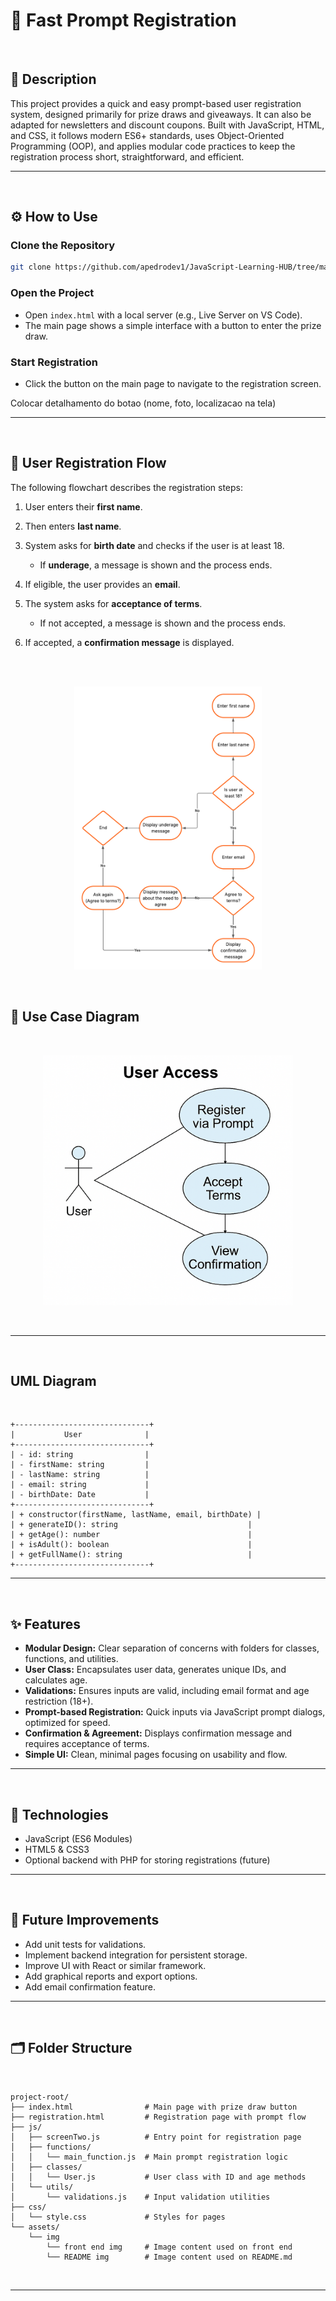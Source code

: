 # 🚀 Fast Prompt Registration

</br>

## 📝 Description

This project provides a quick and easy prompt-based user registration system, designed primarily for prize draws and giveaways. It can also be adapted for newsletters and discount coupons. Built with JavaScript, HTML, and CSS, it follows modern ES6+ standards, uses Object-Oriented Programming (OOP), and applies modular code practices to keep the registration process short, straightforward, and efficient.

---

</br>

## ⚙️ How to Use

### Clone the Repository

```bash
git clone https://github.com/apedrodev1/JavaScript-Learning-HUB/tree/main/Fast%20Prompt%20Registration
```

### Open the Project

- Open `index.html` with a local server (e.g., Live Server on VS Code).
- The main page shows a simple interface with a button to enter the prize draw.

### Start Registration

- Click the button on the main page to navigate to the registration screen.

Colocar detalhamento do botao (nome, foto, localizacao na tela)

---

</br>

## 🔄 User Registration Flow

The following flowchart describes the registration steps:

1. User enters their **first name**.

2. Then enters **last name**.

3. System asks for **birth date** and checks if the user is at least 18.
   - If **underage**, a message is shown and the process ends.

4. If eligible, the user provides an **email**.

5. The system asks for **acceptance of terms**.
   - If not accepted, a message is shown and the process ends.

6. If accepted, a **confirmation message** is displayed.

</br>
</br>

<p align="center">
  <img src="./assets/img/README img/flow_diagram.png" alt="User Registration Flow" width="300">
</p>

</br>

## 🧩 Use Case Diagram

</br>

<p align="center">
  <img src="./assets/img/README img/use_case_diagram.png" alt="Use Case Diagram" width="400">
</p>

</br>

---

</br>

## UML Diagram

</br>

```
+------------------------------+
|           User              |
+------------------------------+
| - id: string                |
| - firstName: string         |
| - lastName: string          |
| - email: string             |
| - birthDate: Date           |
+------------------------------+
| + constructor(firstName, lastName, email, birthDate) |
| + generateID(): string                             |
| + getAge(): number                                 |
| + isAdult(): boolean                               |
| + getFullName(): string                            |
+------------------------------+

```
---

</br>

## ✨ Features

- **Modular Design:** Clear separation of concerns with folders for classes, functions, and utilities.
- **User Class:** Encapsulates user data, generates unique IDs, and calculates age.
- **Validations:** Ensures inputs are valid, including email format and age restriction (18+).
- **Prompt-based Registration:** Quick inputs via JavaScript prompt dialogs, optimized for speed.
- **Confirmation & Agreement:** Displays confirmation message and requires acceptance of terms.
- **Simple UI:** Clean, minimal pages focusing on usability and flow.

---

</br>

## 🔧 Technologies

- JavaScript (ES6 Modules)
- HTML5 & CSS3
- Optional backend with PHP for storing registrations (future)

---

</br>

## 🔮 Future Improvements

- Add unit tests for validations.
- Implement backend integration for persistent storage.
- Improve UI with React or similar framework.
- Add graphical reports and export options.
- Add email confirmation feature.

---

</br>

## 🗂️ Folder Structure

</br>

```
project-root/
├── index.html                # Main page with prize draw button
├── registration.html         # Registration page with prompt flow
├── js/
│   ├── screenTwo.js          # Entry point for registration page
│   ├── functions/
│   │   └── main_function.js  # Main prompt registration logic
│   ├── classes/
│   │   └── User.js           # User class with ID and age methods
│   └── utils/
│       └── validations.js    # Input validation utilities
├── css/
│   └── style.css             # Styles for pages
└── assets/
    └── img                   
        └── front end img     # Image content used on front end
        └── README img        # Image content used on README.md

```
</br>

---